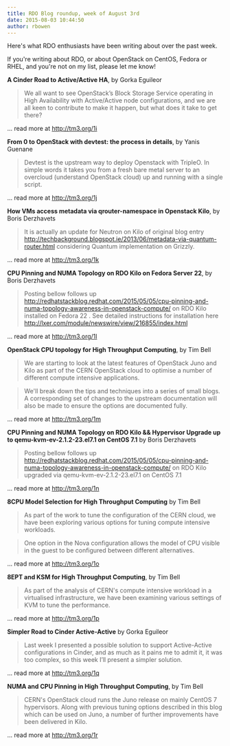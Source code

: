 ```yaml
---
title: RDO Blog roundup, week of August 3rd
date: 2015-08-03 10:44:50
author: rbowen
---
```


Here's what RDO enthusiasts have been writing about over the past week.

If you're writing about RDO, or about OpenStack on CentOS, Fedora or RHEL, and you're not on my list, please let me know!

**A Cinder Road to Active/Active HA**, by Gorka Eguileor

> We all want to see OpenStack’s Block Storage Service operating in High Availability with Active/Active node configurations, and we are all keen to contribute to make it happen, but what does it take to get there?

... read more at http://tm3.org/1i

**From 0 to OpenStack with devtest: the process in details**, by Yanis Guenane

> Devtest is the upstream way to deploy Openstack with TripleO. In simple words it takes you from a fresh bare metal server to an overcloud (understand OpenStack cloud) up and running with a single script.

... read more at http://tm3.org/1j

**How VMs access metadata via qrouter-namespace in Openstack Kilo**, by Boris Derzhavets

> It is actually an update for Neutron on Kilo of original blog entry
http://techbackground.blogspot.ie/2013/06/metadata-via-quantum-router.html 
considering  Quantum implementation on Grizzly.

... read more at http://tm3.org/1k

**CPU Pinning and NUMA Topology on RDO Kilo on Fedora Server 22**, by Boris Derzhavets

> Posting bellow follows up http://redhatstackblog.redhat.com/2015/05/05/cpu-pinning-and-numa-topology-awareness-in-openstack-compute/
on RDO Kilo installed on Fedora 22 . See detailed instructions for installation here  http://lxer.com/module/newswire/view/216855/index.html

... read more at http://tm3.org/1l

**OpenStack CPU topology for High Throughput Computing**, by Tim Bell

> We are starting to look at the latest features of OpenStack Juno and Kilo as part of the CERN OpenStack cloud to optimise a number of different compute intensive applications.

> We'll break down the tips and techniques into a series of small blogs. A corresponding set of changes to the upstream documentation will also be made to ensure the options are documented fully.

... read more at http://tm3.org/1m

**CPU Pinning and NUMA Topology on RDO Kilo && Hypervisor Upgrade up to qemu-kvm-ev-2.1.2-23.el7.1 on CentOS 7.1** by Boris Derzhavets

> Posting bellow follows up http://redhatstackblog.redhat.com/2015/05/05/cpu-pinning-and-numa-topology-awareness-in-openstack-compute/ on RDO Kilo upgraded via  qemu-kvm-ev-2.1.2-23.el7.1  on CentOS 7.1

... read more at http://tm3.org/1n

**8CPU Model Selection for High Throughput Computing** by Tim Bell

> As part of the work to tune the configuration of the CERN cloud, we have been exploring various options for tuning compute intensive workloads.

> One option in the Nova configuration allows the model of CPU visible in the guest to be configured between different alternatives.

... read more at http://tm3.org/1o

**8EPT and KSM for High Throughput Computing**, by Tim Bell

> As part of the analysis of CERN's compute intensive workload in a virtualised infrastructure, we have been examining various settings of KVM to tune the performance.

... read more at http://tm3.org/1p

**Simpler Road to Cinder Active-Active** by Gorka Eguileor

> Last week I presented a possible solution to support Active-Active configurations in Cinder, and as much as it pains me to admit it, it was too complex, so this week I’ll present a simpler solution.

... read more at http://tm3.org/1q

**NUMA and CPU Pinning in High Throughput Computing**, by Tim Bell

> CERN's OpenStack cloud runs the Juno release on mainly CentOS 7 hypervisors.
Along with previous tuning options described in this blog which can be used on Juno, a number of further improvements have been delivered in Kilo.

... read more at http://tm3.org/1r
